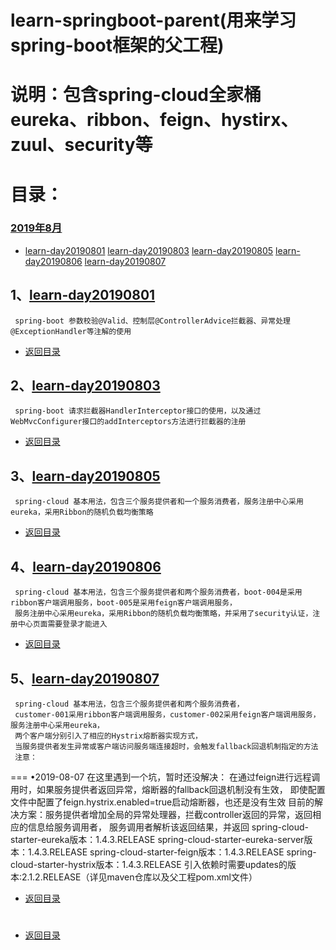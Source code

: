 # learn-springboot-parent(用来学习spring-boot框架的父工程)
  说明：包含spring-cloud全家桶eureka、ribbon、feign、hystirx、zuul、security等
  =====
# 目录：
### [2019年8月](#1learn-day20190801)
   * [learn-day20190801](#1learn-day20190801) [learn-day20190803](#2learn-day20190803) [learn-day20190805](#3learn-day20190805) [learn-day20190806](#4learn-day20190806) [learn-day20190807](#5learn-day20190807)
## 1、[learn-day20190801](learn-day20190801)
     spring-boot 参数校验@Valid、控制层@ControllerAdvice拦截器、异常处理@ExceptionHandler等注解的使用
* [返回目录](#2019年8月)
## 2、[learn-day20190803](learn-day20190803)
     spring-boot 请求拦截器HandlerInterceptor接口的使用，以及通过WebMvcConfigurer接口的addInterceptors方法进行拦截器的注册
* [返回目录](#2019年8月)
## 3、[learn-day20190805](learn-day20190805)
     spring-cloud 基本用法，包含三个服务提供者和一个服务消费者，服务注册中心采用eureka，采用Ribbon的随机负载均衡策略
* [返回目录](#2019年8月)
## 4、[learn-day20190806](learn-day20190806)
     spring-cloud 基本用法，包含三个服务提供者和两个服务消费者，boot-004是采用ribbon客户端调用服务，boot-005是采用feign客户端调用服务，
     服务注册中心采用eureka，采用Ribbon的随机负载均衡策略，并采用了security认证，注册中心页面需要登录才能进入
* [返回目录](#2019年8月)
## 5、[learn-day20190807](learn-day20190807)
     spring-cloud 基本用法，包含三个服务提供者和两个服务消费者，
     customer-001采用ribbon客户端调用服务，customer-002采用feign客户端调用服务，服务注册中心采用eureka，
     两个客户端分别引入了相应的Hystrix熔断器实现方式，
     当服务提供者发生异常或客户端访问服务端连接超时，会触发fallback回退机制指定的方法
     注意：
   ===
    •2019-08-07
    在这里遇到一个坑，暂时还没解决：
           在通过feign进行远程调用时，如果服务提供者返回异常，熔断器的fallback回退机制没有生效，
           即使配置文件中配置了feign.hystrix.enabled=true启动熔断器，也还是没有生效
     目前的解决方案：服务提供者增加全局的异常处理器，拦截controller返回的异常，返回相应的信息给服务调用者，
                   服务调用者解析该返回结果，并返回
     spring-cloud-starter-eureka版本：1.4.3.RELEASE
     spring-cloud-starter-eureka-server版本：1.4.3.RELEASE
     spring-cloud-starter-feign版本：1.4.3.RELEASE
     spring-cloud-starter-hystrix版本：1.4.3.RELEASE
     引入依赖时需要updates的版本:2.1.2.RELEASE（详见maven仓库以及父工程pom.xml文件）
* [返回目录](#2019年8月)


#
#
#
#
#
#
#
#
#
#
#
#
#
#
#
#
#
#
#
#
# 
* [返回目录](#目录)
